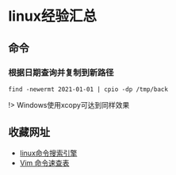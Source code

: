 # linux经验汇总

## 命令
### 根据日期查询并复制到新路径
```
find -newermt 2021-01-01 | cpio -dp /tmp/back
```
!> Windows使用xcopy可达到同样效果

## 收藏网址
- [linux命令搜索引擎](https://wangchujiang.com/linux-command/)
- [Vim 命令速查表](https://www.dute.org/vim-cheat-sheet)